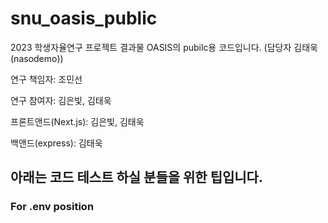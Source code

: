 # snu_oasis_public
2023 학생자율연구 프로젝트 결과물 OASIS의 pubilc용 코드입니다. (담당자 김태욱(nasodemo))

연구 책임자: 조민선

연구 참여자: 김은빛, 김태욱

프론트앤드(Next.js): 김은빛, 김태욱

백앤드(express): 김태욱

## 아래는 코드 테스트 하실 분들을 위한 팁입니다.

### For .env position
